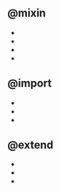 <!--
 * @Author: your name
 * @Date: 2021-07-07 22:52:57
 * @LastEditTime: 2021-07-07 22:54:05
 * @LastEditors: Please set LastEditors
 * @Description: In User Settings Edit
 * @FilePath: \notes\study notes\css-study\sass-@.md
-->
## @mixin
*
*
*
*
## @import
*
*
*
## @extend
*
*
*